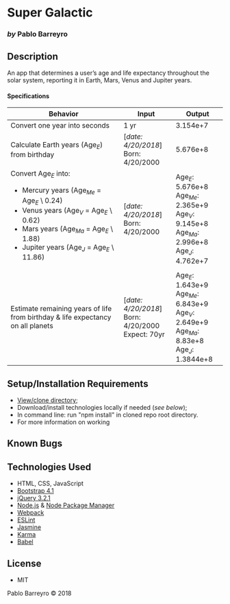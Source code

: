 # **Super Galactic**

### _by_ Pablo Barreyro

## Description

An app that determines a user’s age and life expectancy throughout the solar system, reporting it in Earth, Mars, Venus and Jupiter years.


#### Specifications

Behavior | Input | Output
--- | --- | ---
Convert one year into seconds | 1 yr | 3.154e+7
Calculate Earth years (Age<sub>_E_</sub>) from birthday  | [_date: 4/20/2018_]<br>Born: 4/20/2000 | 5.676e+8
Convert Age<sub>_E_</sub> into:<br><ul><li>Mercury years  (Age<sub>_Me_</sub> = Age<sub>_E_</sub> \ 0.24)<br><li>Venus years (Age<sub>_V_</sub> = Age<sub>_E_</sub> \ 0.62)<br><li>Mars years  (Age<sub>_Ma_</sub> = Age<sub>_E_</sub> \ 1.88)<br><li>Jupiter years (Age<sub>_J_</sub> = Age<sub>_E_</sub> \ 11.86)  | [_date: 4/20/2018_]<br>Born: 4/20/2000 | Age<sub>_E_</sub>: 5.676e+8<br>Age<sub>_Me_</sub>: 2.365e+9<br>Age<sub>_V_</sub>: 9.145e+8<br>Age<sub>_Ma_</sub>: 2.996e+8<br>Age<sub>_J_</sub>: 4.762e+7<br>
Estimate remaining years of life from birthday & life expectancy on all planets | [_date: 4/20/2018_]<br>Born: 4/20/2000<br>Expect: 70yr | Age<sub>_E_</sub>: 1.643e+9<br>Age<sub>_Me_</sub>: 6.843e+9<br>Age<sub>_V_</sub>: 2.649e+9<br>Age<sub>_Ma_</sub>: 8.83e+8<br>Age<sub>_J_</sub>: 1.3844e+8<br>


## Setup/Installation Requirements

* [View/clone directory](https://github.com/pabarreyro/super-galactic);
* Download/install technologies locally if needed (_see below_);
* In command line: run "npm install" in cloned repo root directory.
* For more information on working

## Known Bugs

## Technologies Used

* HTML, CSS, JavaScript
* [Bootstrap 4.1](https://getbootstrap.com/docs/4.0/getting-started/introduction/)
* [jQuery 3.2.1](https://jquery.com/upgrade-guide/3.0/)
* [Node.js](https://nodejs.org/en/download/package-manager/#macos) & [Node Package Manager](https://www.npmjs.com/get-npm)
* [Webpack](https://webpack.js.org/concepts/)
* [ESLint](https://eslint.org/docs/user-guide/configuring)
* [Jasmine](https://jasmine.github.io/pages/docs_home.html)
* [Karma](https://karma-runner.github.io/2.0/index.html)
* [Babel](https://babeljs.io/docs/setup/)

## License

* MIT

Pablo Barreyro © 2018
